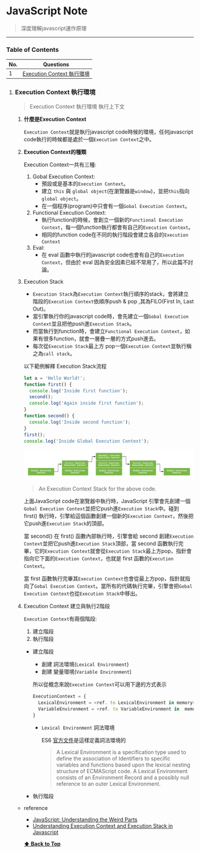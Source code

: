 # JavaScript Note

> 深度理解javascript運作原理



---

### Table of Contents

| No. | Questions |
|---- | ---------
|1  | [Execution Context 執行環境](#Execution-Context-執行環境) |




1. ### Execution Context 執行環境

   > Execution Context 執行環境 執行上下文

   1. **什麼是Execution Context**

      `Execution Context`就是執行javascript code時候的環境，任何javascript code執行的時候都是處於一個`Execution Context`之中。

   2. **Execution Context的種類**
      
      Execution Context一共有三種:
      1. Gobal Execution Context:
          * 預設或是基本的`Execution Context`。
          * 建立 `this` 與 `global object`(在瀏覽器是`window`)，並把`this`指向`global object`。
          * 在一個程序(program)中只會有一個`Gobal Execution Context`。
      2. Functional Execution Context:
          * 執行function的時候，會創立一個新的`Functional Execution Context`，每一個function執行都會有自己的`Execution Context`。
          * 相同的function code在不同的執行階段會建立各自的`Execution Context`
      3. Eval:
          * 在 eval 函數中執行的javascript code也會有自己的`Execution Context`，但由於 eval 因為安全因素已經不常用了，所以此篇不討論。



   3. Execution Stack

      * `Execution Stack`為`Execution Context`執行順序的stack，會將建立階段的`Execution Context`依順序push & pop ,其為FILO(First In, Last Out)。
      * 當引擎執行你的javascript code時，會先建立一個`Gobal Execution Context`並且把他push進`Execution Stack`。
      * 而當執行到function時，會建立`Functional Execution Context`，如果有很多function，就會一層疊一層的方式push進去。
      * 每次從`Execution Stack`最上方 pop一個`Execution Context`並執行稱之為`call stack`。


      以下範例解釋 Execution Stack流程
      

      ```javascript
      let a = 'Hello World!';
      function first() {
        console.log('Inside first function');
        second();
        console.log('Again inside first function');
      }
      function second() {
        console.log('Inside second function');
      }
      first();
      console.log('Inside Global Execution Context');
      ```


      ![execution_context_stack.png](./images/execution_context_stack.png)
      > An Execution Context Stack for the above code.


      上面JavaScript code在瀏覽器中執行時，JavaScript 引擎會先創建一個`Gobal Execution Context`並把它push進`Execution Stack`中。碰到 first() 執行時，引擎給這個函數創建一個新的`Execution Context`，然後把它push進`Execution Stack`的頂部。


      當 second() 在 first() 函數內部執行時，引擎會給 second 創建`Execution Context`並把它push進`Execution Stack`頂部，當 second 函數執行完畢，它的`Execution Context`就會從`Execution Stack`最上方pop，指針會指向它下面的`Execution Context`，也就是 first 函數的`Execution Context`。


      當 first 函數執行完畢其`Execution Context`也會從最上方pop，指針就指向了`Gobal Execution Context`。當所有的代碼執行完畢，引擎會把`Gobal Execution Context`也從`Execution Stack`中移出。

      
   4. Execution Context 建立與執行2階段

      `Execution Context`有兩個階段:
      1. 建立階段
      2. 執行階段

      * 建立階段
         * 創建 詞法環境(`Lexical Environment`)
         * 創建 變量環境(`Variable Environment`)
        
        所以從概念來說`Execution Context`可以用下邊的方式表示

        ``` javascript
        ExecutionContext = {
          LexicalEnvironment = <ref. to LexicalEnvironment in memory>,
          VariableEnvironment = <ref. to VariableEnvironment in  memory>,
        }
        ```

        * `Lexical Environment` 詞法環境

          ES6 [官方文件](http://ecma-international.org/ecma-262/6.0/)是這樣定義詞法環境的
          
          > A Lexical Environment is a specification type used to define the association of Identifiers to specific variables and functions based upon the lexical nesting structure of ECMAScript code. A Lexical Environment consists of an Environment Record and a possibly null reference to an outer Lexical Environment.




      * 執行階段


   * reference
     * [JavaScript: Understanding the Weird Parts](https://www.udemy.com/course/understand-javascript/)
     * [Understanding Execution Context and Execution Stack in Javascript](https://blog.bitsrc.io/understanding-execution-context-and-execution-stack-in-javascript-1c9ea8642dd0)

      **[⬆ Back to Top](#table-of-contents)**